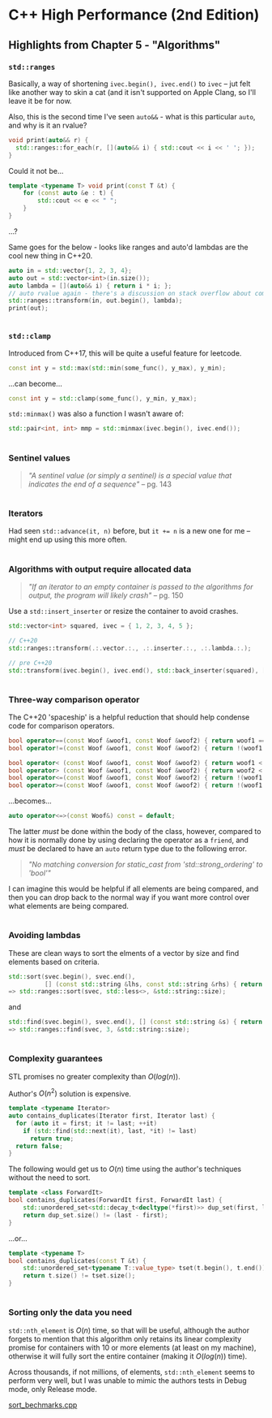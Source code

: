 # C++ High Performance (2nd Edition)

## Highlights from Chapter 5 - "Algorithms"

### `std::ranges`
Basically, a way of shortening `ivec.begin(), ivec.end()` to `ivec` – jut felt like another way to skin a cat (and it isn't supported on Apple Clang, so I'll leave it be for now.

Also, this is the second time I've seen `auto&&` - what is this particular `auto`, and why is it an rvalue?
```cpp
void print(auto&& r) {
  std::ranges::for_each(r, [](auto&& i) { std::cout << i << ' '; });
}
```
Could it not be...
```cpp
template <typename T> void print(const T &t) {
    for (const auto &e : t) {
        std::cout << e << " ";
    }
}
```
...?

Same goes for the below - looks like ranges and auto'd lambdas are the cool new thing in C++20.
```cpp
auto in = std::vector{1, 2, 3, 4};
auto out = std::vector<int>(in.size());
auto lambda = [](auto&& i) { return i * i; };
// auto rvalue again - there's a discussion on stack overflow about comparing `auto&& woof` and `std::forward<decltype(woof)>(woof)`
std::ranges::transform(in, out.begin(), lambda);
print(out);
```
#
### `std::clamp`
Introduced from C++17, this will be quite a useful feature for leetcode.
```cpp
const int y = std::max(std::min(some_func(), y_max), y_min);
```
...can become...
```cpp
const int y = std::clamp(some_func(), y_min, y_max);
```
`std::minmax()` was also a function I wasn't aware of:
```cpp
std::pair<int, int> mmp = std::minmax(ivec.begin(), ivec.end());
```
#
### Sentinel values
> _"A sentinel value (or simply a sentinel) is a special value that indicates the end of
a sequence"_ – pg. 143
#
### Iterators
Had seen `std::advance(it, n)` before, but `it += n` is a new one for me – might end up using this more often.
#
### Algorithms with output require allocated data
> _"If an iterator to an empty container is passed to the algorithms for output, the program will likely crash"_ – pg. 150

Use a `std::insert_inserter` or resize the container to avoid crashes.
```cpp
std::vector<int> squared, ivec = { 1, 2, 3, 4, 5 };

// C++20
std::ranges::transform(.:.vector.:., .:.inserter.:., .:.lambda.:.);

// pre C++20
std::transform(ivec.begin(), ivec.end(), std::back_inserter(squared), [] (const int &x) { return x * x; } );
```
#
### Three-way comparison operator
The C++20 'spaceship' is a helpful reduction that should help condense code for comparison operators.
```cpp
bool operator==(const Woof &woof1, const Woof &woof2) { return woof1 == woof2; }
bool operator!=(const Woof &woof1, const Woof &woof2) { return !(woof1 == woof2); }

bool operator< (const Woof &woof1, const Woof &woof2) { return woof1 < woof2; }
bool operator> (const Woof &woof1, const Woof &woof2) { return woof2 < woof1; }
bool operator<=(const Woof &woof1, const Woof &woof2) { return !(woof1 > woof2); }
bool operator>=(const Woof &woof1, const Woof &woof2) { return !(woof1 < woof2); }
```
...becomes...

```cpp
auto operator<=>(const Woof&) const = default;
```

The latter *_must_* be done within the body of the class, however, compared to how it is normally done by using declaring the operator as a `friend`, and _*must*_ be declared to have an `auto` return type due to the following error.

> _"No matching conversion for static_cast from 'std::strong_ordering' to 'bool'"_

I can imagine this would be helpful if all elements are being compared, and then you can drop back to the normal way if you want more control over what elements are being compared.
#
### Avoiding lambdas
These are clean ways to sort the elments of a vector by size and find elements based on criteria.
```cpp
std::sort(svec.begin(), svec.end(),
          [] (const std::string &lhs, const std::string &rhs) { return lhs.size() < rhs.size(); } );
=> std::ranges::sort(svec, std::less<>, &std::string::size);
```
and
```cpp
std::find(svec.begin(), svec.end(), [] (const std::string &s) { return s.size() == 3; } );
=> std::ranges::find(svec, 3, &std::string::size);
```
#
### Complexity guarantees
STL promises no greater complexity than $O(log(n))$.

Author's $O(n^2)$ solution is expensive.
```cpp
template <typename Iterator>
auto contains_duplicates(Iterator first, Iterator last) {
  for (auto it = first; it != last; ++it)
    if (std::find(std::next(it), last, *it) != last)
      return true;
  return false;
}
```
The following would get us to $O(n)$ time using the author's techniques without the need to sort.
```cpp
template <class ForwardIt>
bool contains_duplicates(ForwardIt first, ForwardIt last) {
    std::unordered_set<std::decay_t<decltype(*first)>> dup_set(first, last);
    return dup_set.size() != (last - first);
}
```
...or...
```cpp
template <typename T>
bool contains_duplicates(const T &t) {
    std::unordered_set<typename T::value_type> tset(t.begin(), t.end());
    return t.size() != tset.size();
}
```
#
### Sorting only the data you need
`std::nth_element` is $O(n)$ time, so that will be useful, although the author forgets to mention that this algorithm only retains its linear complexity promise for containers with 10 or more elements (at least on my machine), otherwise it will fully sort the entire container (making it $O(log(n))$ time).

Across thousands, if not millions, of elements, `std::nth_element` seems to perform very well, but I was unable to mimic the authors tests in Debug mode, only Release mode.

[sort_bechmarks.cpp](sort_benchmarks.cpp)

